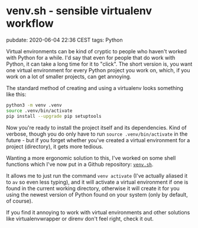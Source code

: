 # venv.sh - sensible virtualenv workflow
pubdate: 2020-06-04 22:36 CEST
tags: Python

Virtual environments can be kind of cryptic to people who haven't worked with Python for a while. I'd say that even for people that do work with Python, it can take a long time for it to "click". The short version is, you want one virtual environment for every Python project you work on, which, if you work on a lot of smaller projects, can get annoying.

The standard method of creating and using a virtualenv looks something like this:

```bash
python3 -m venv .venv
source .venv/bin/activate
pip install --upgrade pip setuptools
```

Now you're ready to install the project itself and its dependencies. Kind of verbose, though you do only have to run `source .venv/bin/activate` in the future - but if you forget whether you've created a virtual environment for a project (directory), it gets more tedious.

Wanting a more ergonomic solution to this, I've worked on some shell functions which I've now put in a Github repository: [`venv.sh`](https://github.com/anlutro/venv.sh).

It allows me to just run the command `venv activate` (I've actually aliased it to `av` so even less typing), and it will activate a virtual environment if one is found in the current working directory, otherwise it will create it for you using the newest version of Python found on your system (only by default, of course).

If you find it annoying to work with virtual environments and other solutions like virtualenvwrapper or direnv don't feel right, check it out.
